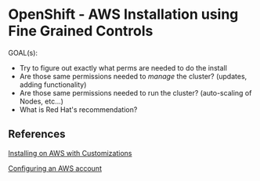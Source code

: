 # OpenShift - AWS Installation using Fine Grained Controls

GOAL(s):  

*  Try to figure out exactly what perms are needed to do the install
*  Are those same permissions needed to *manage* the cluster? (updates, adding functionality)
*  Are those same permissions needed to run the cluster? (auto-scaling of Nodes, etc...)
*  What is Red Hat's recommendation?


## References
[Installing on AWS with Customizations](https://docs.openshift.com/container-platform/4.11/installing/installing_aws/installing-aws-customizations.html)

[Configuring an AWS account](https://docs.openshift.com/container-platform/4.11/installing/installing_aws/installing-aws-account.html#installing-aws-account)
